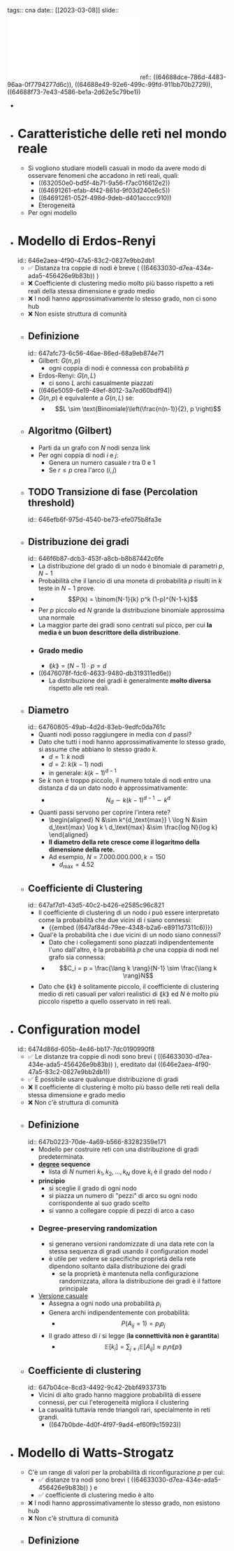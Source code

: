tags:: cna
date:: [[2023-03-08]]
slide:: ![ns06](../assets/ns06.pdf)
ref:: ((64688dce-786d-4483-96aa-0f7794277d6c)), ((64688e49-92e6-499c-99fd-911bb70b2729)), ((64688f73-7e43-4586-be1a-2d62e5c79be1))

-
- # Caratteristiche delle reti nel mondo reale
	- Si vogliono studiare modelli casuali in modo da avere modo di osservare fenomeni che accadono in reti reali, quali:
		- ((632050e0-bd5f-4b71-9a56-f7ac016612e2))
		- ((64691261-efab-4f42-861d-9f03d240e6c5))
		- ((64691261-052f-498d-9deb-d401acccc910))
		- Eterogeneità
	- Per ogni modello
- # Modello di Erdos-Renyi
  id:: 646e2aea-4f90-47a5-83c2-0827e9bb2db1
	- ✅ Distanza tra coppie di nodi è breve ( ((64633030-d7ea-434e-ada5-456426e9b83b)) )
	- ❌ Coefficiente di clustering medio molto più basso rispetto a reti reali della stessa dimensione e grado medio
	- ❌ I nodi hanno approssimativamente lo stesso grado, non ci sono hub
	- ❌ Non esiste struttura di comunità
	- ## Definizione
	  id:: 647afc73-6c56-46ae-86ed-68a9eb874e71
		- Gilbert: $G(n, p)$
			- ogni coppia di nodi è connessa con probabilità $p$
		- Erdos-Renyi: $G(n,L)$
			- ci sono $L$ archi casualmente piazzati
		- ((646e5059-6e19-49ef-8012-3a7ed60bdf94))
		- $G(n,p)$ è equivalente a $G(n,L)$ se:
			- $$L \sim \text{Binomiale}\left(\frac{n(n-1)}{2}, p \right)$$
	- ## Algoritmo (Gilbert)
		- Parti da un grafo con $N$ nodi senza link
		- Per ogni coppia di nodi $i$ e $j$:
			- Genera un numero casuale $r$ tra 0 e 1
			- Se $r \le p$ crea l'arco $(i, j)$
	- ## TODO Transizione di fase (Percolation threshold)
	  id:: 646efb6f-975d-4540-be73-efe075b8fa3e
	- ## Distribuzione dei gradi
	  id:: 646f6b87-dcb3-453f-a8cb-b8b87442c6fe
		- La distribuzione del grado di un nodo è binomiale di parametri $p$, $N - 1$
		- Probabilità che il lancio di una moneta di probabilità $p$ risulti in $k$ teste in $N-1$ prove.
		- $$P(k) = \binom{N-1}{k} p^k (1-p)^{N-1-k}$$
		- Per $p$ piccolo ed $N$ grande la distribuzione binomiale approssima una normale
		- La maggior parte dei gradi sono centrati sul picco, per cui **la media è un buon descrittore della distribuzione**.
		- ### Grado medio
			- $\lang k \rang = (N-1) \cdot p = d$
		- ((6476078f-fdc6-4633-9480-db319311ed6e))
			- La distribuzione dei gradi è generalmente **molto diversa** rispetto alle reti reali.
	- ## Diametro
	  id:: 64760805-49ab-4d2d-83eb-9edfc0da761c
		- Quanti nodi posso raggiungere in media con $d$ passi?
		- Dato che tutti i nodi hanno approssimativamente lo stesso grado, si assume che abbiano lo stesso grado $k$.
			- $d = 1$: $k$ nodi
			- $d = 2$:  $k(k-1)$ nodi
			- in generale: $k(k-1)^{d-1}$
		- Se $k$ non è troppo piccolo, il numero totale di nodi entro una distanza $d$ da un dato nodo è approssimativamente:
			- $$N_d \sim k(k-1)^{d-1} \sim k^d$$
		- Quanti passi servono per coprire l'intera rete?
			- \begin{aligned}
			  N &\sim k^{d_\text{max}} \\
			  \log N &\sim d_\text{max} \log k \\
			  d_\text{max} &\sim \frac{log N}{log k}
			  \end{aligned}
			- **Il diametro della rete cresce come il logaritmo della dimensione della rete.**
			- Ad esempio, $N = 7.000.000.000, k = 150$
				- $d_\text{max} = 4.52$
	- ## Coefficiente di Clustering
	  id:: 647af7d1-43d5-40c2-b426-e2585c96c821
		- Il coefficiente di clustering di un nodo $i$ può essere interpretato come la probabilità che due vicini di $i$ siano connessi:
			- {{embed ((647af84d-79ee-4348-b2a6-e8911d7311c6))}}
		- Qual'è la probabilità che i due vicini di un nodo siano connessi?
			- Dato che i collegamenti sono piazzati indipendentemente l'uno dall'altro, è la probabilità $p$ che una coppia di nodi nel grafo sia connessa:
			- $$C_i = p = \frac{\lang k \rang}{N-1} \sim \frac{\lang k \rang}N$$
		- Dato che $\lang k \rang$ è solitamente piccolo, il coefficiente di clustering medio di reti casuali per valori realistici di $\lang k \rang$ ed $N$ è molto più piccolo rispetto a quello osservato in reti reali.
- # Configuration model
  id:: 6474d86d-605b-4e46-bb17-7dc0190990f8
	- ✅ Le distanze tra coppie di nodi sono brevi ( ((64633030-d7ea-434e-ada5-456426e9b83b)) ), ereditato dal ((646e2aea-4f90-47a5-83c2-0827e9bb2db1))
	- ✅ È possibile usare qualunque distribuzione di gradi
	- ❌ Il coefficiente di clustering è molto più basso delle reti reali della stessa dimensione e grado medio
	- ❌ Non c'è struttura di comunità
	- ## Definizione
	  id:: 647b0223-70de-4a69-b566-83282359e171
		- Modello per costruire reti con una distribuzione di gradi predeterminata.
		- **[degree](((6462989a-ec74-4814-ba4f-745fd640511c))) sequence**
			- lista di $N$ numeri $k_1, k_2, \ldots, k_N$ dove $k_i$ è il grado del nodo $i$
		- **principio**
			- si sceglie il grado di ogni nodo
			- si piazza un numero di "pezzi" di arco su ogni nodo corrispondente al suo grado scelto
			- si vanno a collegare coppie di pezzi di arco a caso
		- ### Degree-preserving randomization
			- si generano versioni randomizzate di una data rete con la stessa sequenza di gradi usando il configuration model
			- è utile per vedere se specifiche proprietà della rete dipendono soltanto dalla distribuzione dei gradi
				- se la proprietà è mantenuta nella configurazione randomizzata, allora la distribuzione dei gradi è il fattore principale
		- [Versione casuale](((647b05ec-3199-41c1-a38d-9deed6ff9c3f)))
			- Assegna a ogni nodo una probabilità $p_i$
			- Genera archi indipendentemente con probabilità:
				- $$P(A_{ij} = 1) = p_i p_j$$
			- Il grado atteso di $i$ si legge (**la connettività non è garantita**)
				- $$\mathbb{E}[k_i] = \sum_{j \neq i} \mathbb{E}[A_{ij}] \approx p_i n \lang p \rang$$
	- ## Coefficiente di clustering
	  id:: 647b04ce-8cd3-4492-9c42-2bbf4933731b
		- Vicini di alto grado hanno maggiore probabilità di essere connessi, per cui l'eterogeneità migliora il clustering
		- La casualità tuttavia rende triangoli rari, specialmente in reti grandi.
			- ((647b0bde-4d0f-4f97-9ad4-ef60f9c15923))
- # Modello di Watts-Strogatz
	- C'è un range di valori per la probabilità di riconfigurazione $p$ per cui:
		- ✅ distanze tra nodi sono brevi ( ((64633030-d7ea-434e-ada5-456426e9b83b)) ) e
		- ✅ coefficiente di clustering medio è alto
	- ❌ I nodi hanno approssimativamente lo stesso grado, non esistono hub
	- ❌ Non c'è struttura di comunità
	- ## Definizione